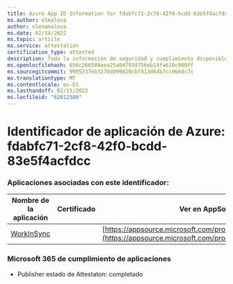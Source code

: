 ```yaml
---
title: Azure App ID Information for fdabfc71-2cf8-42f0-bcdd-83e5f4acfdcc
ms.author: elmalova
author: elenamalova
ms.date: 02/14/2022
ms.topic: article
ms.service: attestation
certification_type: attested
description: Toda la información de seguridad y cumplimiento disponible para fdabfc71-2cf8-42f0-bcdd-83e5f4acfdcc.
ms.openlocfilehash: 656c266504eea25a047934756eb14fa610c909ff
ms.sourcegitcommit: 9905237eb3270d099820cbf413d64b7cc066dc7c
ms.translationtype: MT
ms.contentlocale: es-ES
ms.lasthandoff: 02/15/2022
ms.locfileid: "62812580"
---
```

# <a name="azure-app-id-fdabfc71-2cf8-42f0-bcdd-83e5f4acfdcc"></a>Identificador de aplicación de Azure: fdabfc71-2cf8-42f0-bcdd-83e5f4acfdcc


### <a name="apps-associated-with-this-id"></a>Aplicaciones asociadas con este identificador:
| **Nombre de la aplicación** | **Certificado** | **Ver en AppSource** |
|--------------|---------------|-----------------------|
| [WorkInSync](https://docs.microsoft.com/microsoft-365-app-certification/forward/WA200002974) |  | [https://appsource.microsoft.com/product/office/WA200002974](https://appsource.microsoft.com/product/office/WA200002974) |

### <a name="microsoft-365-app-compliance-status"></a>Microsoft 365 de cumplimiento de aplicaciones
- Publisher estado de Attestaton: completado
